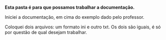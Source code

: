 **Esta pasta é para que possamos trabalhar a documentação.**

Iniciei a documentação, em cima do exemplo dado pelo professor. 

Coloquei dois arquivos: um formato ini e outro txt. Os dois são iguais, é só por questão de qual desejam trabalhar.
